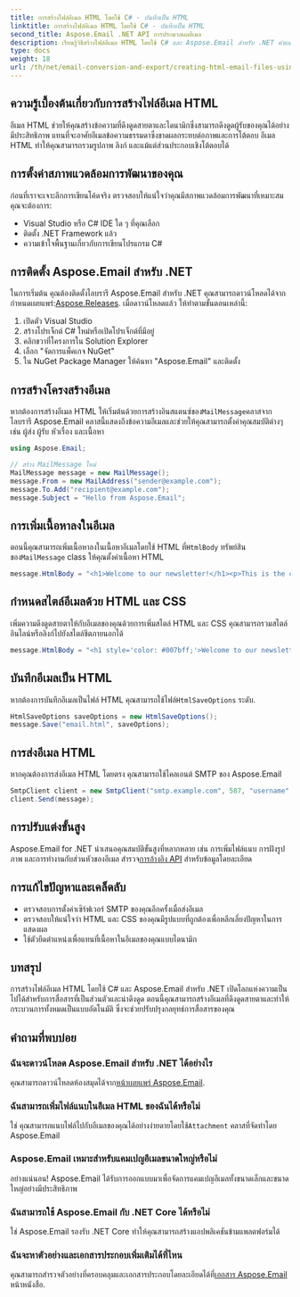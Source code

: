 ```yaml
---
title: การสร้างไฟล์อีเมล HTML โดยใช้ C# - บันทึกเป็น HTML
linktitle: การสร้างไฟล์อีเมล HTML โดยใช้ C# - บันทึกเป็น HTML
second_title: Aspose.Email .NET API การประมวลผลอีเมล
description: เรียนรู้วิธีสร้างไฟล์อีเมล HTML โดยใช้ C# และ Aspose.Email สำหรับ .NET คำแนะนำทีละขั้นตอนพร้อมซอร์สโค้ดเพื่อการปรับแต่งอีเมลที่ราบรื่น
type: docs
weight: 18
url: /th/net/email-conversion-and-export/creating-html-email-files-using-csharp-save-as-html/
---
```


## ความรู้เบื้องต้นเกี่ยวกับการสร้างไฟล์อีเมล HTML

อีเมล HTML ช่วยให้คุณสร้างข้อความที่ดึงดูดสายตาและไดนามิกซึ่งสามารถดึงดูดผู้รับของคุณได้อย่างมีประสิทธิภาพ แทนที่จะอาศัยอีเมลข้อความธรรมดาซึ่งขาดผลกระทบต่อภาพและการโต้ตอบ อีเมล HTML ทำให้คุณสามารถรวมรูปภาพ ลิงก์ และแม้แต่ส่วนประกอบเชิงโต้ตอบได้

## การตั้งค่าสภาพแวดล้อมการพัฒนาของคุณ

ก่อนที่เราจะเจาะลึกการเขียนโค้ดจริง ตรวจสอบให้แน่ใจว่าคุณมีสภาพแวดล้อมการพัฒนาที่เหมาะสม คุณจะต้องการ:

- Visual Studio หรือ C# IDE ใด ๆ ที่คุณเลือก
- ติดตั้ง .NET Framework แล้ว
- ความเข้าใจพื้นฐานเกี่ยวกับการเขียนโปรแกรม C#

## การติดตั้ง Aspose.Email สำหรับ .NET

 ในการเริ่มต้น คุณต้องติดตั้งไลบรารี Aspose.Email สำหรับ .NET คุณสามารถดาวน์โหลดได้จาก กำหนดเผยแพร่:[Aspose.Releases](https://releases.aspose.com/email/net/). เมื่อดาวน์โหลดแล้ว ให้ทำตามขั้นตอนเหล่านี้:

1. เปิดตัว Visual Studio
2. สร้างโปรเจ็กต์ C# ใหม่หรือเปิดโปรเจ็กต์ที่มีอยู่
3. คลิกขวาที่โครงการใน Solution Explorer
4. เลือก "จัดการแพ็คเกจ NuGet"
5. ใน NuGet Package Manager ให้ค้นหา "Aspose.Email" และติดตั้ง

## การสร้างโครงสร้างอีเมล

 หากต้องการสร้างอีเมล HTML ให้เริ่มต้นด้วยการสร้างอินสแตนซ์ของ`MailMessage`คลาสจากไลบรารี Aspose.Email คลาสนี้แสดงถึงข้อความอีเมลและช่วยให้คุณสามารถตั้งค่าคุณสมบัติต่างๆ เช่น ผู้ส่ง ผู้รับ หัวเรื่อง และเนื้อหา

```csharp
using Aspose.Email;

// สร้าง MailMessage ใหม่
MailMessage message = new MailMessage();
message.From = new MailAddress("sender@example.com");
message.To.Add("recipient@example.com");
message.Subject = "Hello from Aspose.Email";
```

## การเพิ่มเนื้อหาลงในอีเมล

 ตอนนี้คุณสามารถเพิ่มเนื้อหาลงในเนื้อหาอีเมลโดยใช้ HTML ที่`HtmlBody` ทรัพย์สินของ`MailMessage` class ให้คุณตั้งค่าเนื้อหา HTML

```csharp
message.HtmlBody = "<h1>Welcome to our newsletter!</h1><p>This is the content of our email.</p>";
```

## กำหนดสไตล์อีเมลด้วย HTML และ CSS

เพิ่มความดึงดูดสายตาให้กับอีเมลของคุณด้วยการเพิ่มสไตล์ HTML และ CSS คุณสามารถรวมสไตล์อินไลน์หรือลิงก์ไปยังสไตล์ชีตภายนอกได้

```csharp
message.HtmlBody = "<h1 style='color: #007bff;'>Welcome to our newsletter!</h1><p style='font-size: 16px;'>This is the content of our email.</p>";
```

## บันทึกอีเมลเป็น HTML

 หากต้องการบันทึกอีเมลเป็นไฟล์ HTML คุณสามารถใช้ไฟล์`HtmlSaveOptions` ระดับ.

```csharp
HtmlSaveOptions saveOptions = new HtmlSaveOptions();
message.Save("email.html", saveOptions);
```

## การส่งอีเมล HTML

หากคุณต้องการส่งอีเมล HTML โดยตรง คุณสามารถใช้ไคลเอนต์ SMTP ของ Aspose.Email

```csharp
SmtpClient client = new SmtpClient("smtp.example.com", 587, "username", "password");
client.Send(message);
```

## การปรับแต่งขั้นสูง

 Aspose.Email for .NET นำเสนอคุณสมบัติขั้นสูงที่หลากหลาย เช่น การเพิ่มไฟล์แนบ การฝังรูปภาพ และการทำงานกับส่วนหัวของอีเมล สำรวจ[การอ้างอิง API](https://reference.aspose.com/email/net) สำหรับข้อมูลโดยละเอียด

## การแก้ไขปัญหาและเคล็ดลับ

- ตรวจสอบการตั้งค่าเซิร์ฟเวอร์ SMTP ของคุณอีกครั้งเมื่อส่งอีเมล
- ตรวจสอบให้แน่ใจว่า HTML และ CSS ของคุณมีรูปแบบที่ถูกต้องเพื่อหลีกเลี่ยงปัญหาในการแสดงผล
- ใช้ตัวยึดตำแหน่งเพื่อแทนที่เนื้อหาในอีเมลของคุณแบบไดนามิก

## บทสรุป

การสร้างไฟล์อีเมล HTML โดยใช้ C# และ Aspose.Email สำหรับ .NET เปิดโลกแห่งความเป็นไปได้สำหรับการสื่อสารที่เป็นส่วนตัวและน่าดึงดูด ตอนนี้คุณสามารถสร้างอีเมลที่ดึงดูดสายตาและทำให้กระบวนการทั้งหมดเป็นแบบอัตโนมัติ ซึ่งจะช่วยปรับปรุงกลยุทธ์การสื่อสารของคุณ

## คำถามที่พบบ่อย

### ฉันจะดาวน์โหลด Aspose.Email สำหรับ .NET ได้อย่างไร

 คุณสามารถดาวน์โหลดห้องสมุดได้จาก[หน้าเผยแพร่ Aspose.Email](https://releases.aspose.com/email/net).

### ฉันสามารถเพิ่มไฟล์แนบในอีเมล HTML ของฉันได้หรือไม่

 ใช่ คุณสามารถแนบไฟล์ไปกับอีเมลของคุณได้อย่างง่ายดายโดยใช้`Attachment` คลาสที่จัดทำโดย Aspose.Email

### Aspose.Email เหมาะสำหรับแคมเปญอีเมลขนาดใหญ่หรือไม่

อย่างแน่นอน! Aspose.Email ได้รับการออกแบบมาเพื่อจัดการแคมเปญอีเมลทั้งขนาดเล็กและขนาดใหญ่อย่างมีประสิทธิภาพ

### ฉันสามารถใช้ Aspose.Email กับ .NET Core ได้หรือไม่

ใช่ Aspose.Email รองรับ .NET Core ทำให้คุณสามารถสร้างแอปพลิเคชันข้ามแพลตฟอร์มได้

### ฉันจะหาตัวอย่างและเอกสารประกอบเพิ่มเติมได้ที่ไหน

 คุณสามารถสำรวจตัวอย่างที่ครอบคลุมและเอกสารประกอบโดยละเอียดได้ที่[เอกสาร Aspose.Email](https://reference.aspose.com/email/net) หน้าหนังสือ.